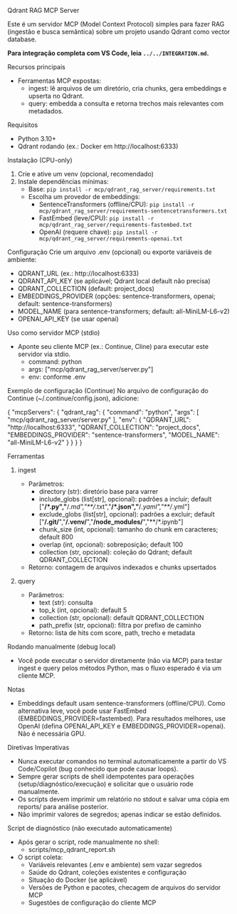 Qdrant RAG MCP Server

Este é um servidor MCP (Model Context Protocol) simples para fazer RAG (ingestão e busca semântica) sobre um projeto usando Qdrant como vector database.

**Para integração completa com VS Code, leia `../../INTEGRATION.md`.**

Recursos principais
- Ferramentas MCP expostas:
  - ingest: lê arquivos de um diretório, cria chunks, gera embeddings e upserta no Qdrant.
  - query: embedda a consulta e retorna trechos mais relevantes com metadados.

Requisitos
- Python 3.10+
- Qdrant rodando (ex.: Docker em http://localhost:6333)

Instalação (CPU-only)
1) Crie e ative um venv (opcional, recomendado)
2) Instale dependências mínimas:
   - Base: `pip install -r mcp/qdrant_rag_server/requirements.txt`
   - Escolha um provedor de embeddings:
     - SentenceTransformers (offline/CPU): `pip install -r mcp/qdrant_rag_server/requirements-sentencetransformers.txt`
     - FastEmbed (leve/CPU): `pip install -r mcp/qdrant_rag_server/requirements-fastembed.txt`
     - OpenAI (requere chave): `pip install -r mcp/qdrant_rag_server/requirements-openai.txt`

Configuração
Crie um arquivo .env (opcional) ou exporte variáveis de ambiente:
- QDRANT_URL (ex.: http://localhost:6333)
- QDRANT_API_KEY (se aplicável; Qdrant local default não precisa)
- QDRANT_COLLECTION (default: project_docs)
- EMBEDDINGS_PROVIDER (opções: sentence-transformers, openai; default: sentence-transformers)
- MODEL_NAME (para sentence-transformers; default: all-MiniLM-L6-v2)
- OPENAI_API_KEY (se usar openai)

Uso como servidor MCP (stdio)
- Aponte seu cliente MCP (ex.: Continue, Cline) para executar este servidor via stdio.
  - command: python
  - args: ["mcp/qdrant_rag_server/server.py"]
  - env: conforme .env

Exemplo de configuração (Continue)
No arquivo de configuração do Continue (~/.continue/config.json), adicione:

{
  "mcpServers": {
    "qdrant_rag": {
      "command": "python",
      "args": [
        "mcp/qdrant_rag_server/server.py"
      ],
      "env": {
        "QDRANT_URL": "http://localhost:6333",
        "QDRANT_COLLECTION": "project_docs",
        "EMBEDDINGS_PROVIDER": "sentence-transformers",
        "MODEL_NAME": "all-MiniLM-L6-v2"
      }
    }
  }
}

Ferramentas
1) ingest
   - Parâmetros:
     - directory (str): diretório base para varrer
     - include_globs (list[str], opcional): padrões a incluir; default ["**/*.py","**/*.md","**/*.txt","**/*.json","**/*.yaml","**/*.yml"]
     - exclude_globs (list[str], opcional): padrões a excluir; default ["**/.git/**","**/.venv/**","**/node_modules/**","**/*.ipynb"]
     - chunk_size (int, opcional): tamanho do chunk em caracteres; default 800
     - overlap (int, opcional): sobreposição; default 100
     - collection (str, opcional): coleção do Qdrant; default QDRANT_COLLECTION
   - Retorno: contagem de arquivos indexados e chunks upsertados

2) query
   - Parâmetros:
     - text (str): consulta
     - top_k (int, opcional): default 5
     - collection (str, opcional): default QDRANT_COLLECTION
     - path_prefix (str, opcional): filtra por prefixo de caminho
   - Retorno: lista de hits com score, path, trecho e metadata

Rodando manualmente (debug local)
- Você pode executar o servidor diretamente (não via MCP) para testar ingest e query pelos métodos Python, mas o fluxo esperado é via um cliente MCP.

Notas
- Embeddings default usam sentence-transformers (offline/CPU). Como alternativa leve, você pode usar FastEmbed (EMBEDDINGS_PROVIDER=fastembed). Para resultados melhores, use OpenAI (defina OPENAI_API_KEY e EMBEDDINGS_PROVIDER=openai). Não é necessária GPU.

Diretivas Imperativas
- Nunca executar comandos no terminal automaticamente a partir do VS Code/Copilot (bug conhecido que pode causar loops).
- Sempre gerar scripts de shell idempotentes para operações (setup/diagnóstico/execução) e solicitar que o usuário rode manualmente.
- Os scripts devem imprimir um relatório no stdout e salvar uma cópia em reports/ para análise posterior.
- Não imprimir valores de segredos; apenas indicar se estão definidos.

Script de diagnóstico (não executado automaticamente)
- Após gerar o script, rode manualmente no shell:
  - scripts/mcp_qdrant_report.sh
- O script coleta:
  - Variáveis relevantes (.env e ambiente) sem vazar segredos
  - Saúde do Qdrant, coleções existentes e configuração
  - Situação do Docker (se aplicável)
  - Versões de Python e pacotes, checagem de arquivos do servidor MCP
  - Sugestões de configuração do cliente MCP
